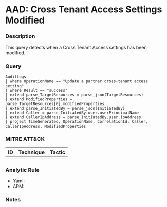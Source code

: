 # AAD: Cross Tenant Access Settings Modified

### Description
This query detects when a Cross Tenant Access settings has been modified.

### Query
```kql
AuditLogs
| where OperationName == "Update a partner cross-tenant access setting"
| where Result == "success"
| extend parse_TargetResources = parse_json(TargetResources)
| extend ModifiedProperties = parse_TargetResources[0].modifiedProperties
| extend parse_InitiatedBy = parse_json(InitiatedBy)
| extend Caller = parse_InitiatedBy.user.userPrincipalName
| extend CallerIpAddress = parse_InitiatedBy.user.ipAddress
| project TimeGenerated, OperationName, CorrelationId, Caller, CallerIpAddress, ModifiedProperties
```

### MITRE ATT&CK
| ID | Technique | Tactic |
|----|-----------|--------|
|    |           |        |

### Analytic Rule
- Yaml: []()
- ARM: []()

### Notes